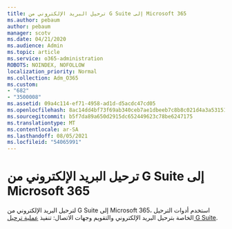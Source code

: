 ```yaml
---
title: ترحيل البريد الإلكتروني من G Suite إلى Microsoft 365
ms.author: pebaum
author: pebaum
manager: scotv
ms.date: 04/21/2020
ms.audience: Admin
ms.topic: article
ms.service: o365-administration
ROBOTS: NOINDEX, NOFOLLOW
localization_priority: Normal
ms.collection: Adm_O365
ms.custom:
- "682"
- "3500008"
ms.assetid: 09a4c114-ef71-4958-ad1d-d5acdc47cd05
ms.openlocfilehash: 8ac14dd4bf73f69ab340ceb7ae1dbeeb7c8b8c021d4a3a53151ab8c62eb268f8
ms.sourcegitcommit: b5f7da89a650d2915dc652449623c78be6247175
ms.translationtype: MT
ms.contentlocale: ar-SA
ms.lasthandoff: 08/05/2021
ms.locfileid: "54065991"
---
```

# <a name="migrate-email-from-g-suite-to-microsoft-365"></a>ترحيل البريد الإلكتروني من G Suite إلى Microsoft 365

لترحيل البريد الإلكتروني من G Suite إلى Microsoft 365، استخدم أدوات الترحيل الخاصة بترحيل البريد الإلكتروني والتقويم وجهات الاتصال: تنفيذ [عملية ترحيل G Suite](https://docs.microsoft.com/Exchange/mailbox-migration/perform-g-suite-migration).
  
